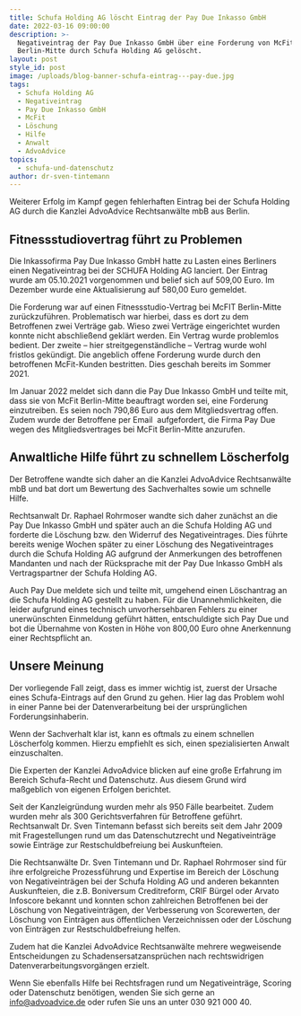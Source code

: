 ```yaml
---
title: Schufa Holding AG löscht Eintrag der Pay Due Inkasso GmbH
date: 2022-03-16 09:00:00
description: >-
  Negativeintrag der Pay Due Inkasso GmbH über eine Forderung von McFit
  Berlin-Mitte durch Schufa Holding AG gelöscht.
layout: post
style_id: post
image: /uploads/blog-banner-schufa-eintrag---pay-due.jpg
tags:
  - Schufa Holding AG
  - Negativeintrag
  - Pay Due Inkasso GmbH
  - McFit
  - Löschung
  - Hilfe
  - Anwalt
  - AdvoAdvice
topics:
  - schufa-und-datenschutz
author: dr-sven-tintemann
---
```

Weiterer Erfolg im Kampf gegen fehlerhaften Eintrag bei der Schufa Holding AG durch die Kanzlei AdvoAdvice Rechtsanwälte mbB aus Berlin.&nbsp;

## Fitnessstudiovertrag führt zu Problemen

Die Inkassofirma Pay Due Inkasso GmbH hatte zu Lasten eines Berliners einen Negativeintrag bei der SCHUFA Holding AG lanciert. Der Eintrag wurde am 05.10.2021 vorgenommen und belief sich auf 509,00 Euro. Im Dezember wurde eine Aktualisierung auf 580,00 Euro gemeldet.

Die Forderung war auf einen Fitnessstudio-Vertrag bei McFIT Berlin-Mitte zurückzuführen. Problematisch war hierbei, dass es dort zu dem Betroffenen zwei Verträge gab. Wieso zwei Verträge eingerichtet wurden konnte nicht abschlie&szlig;end geklärt werden. Ein Vertrag wurde problemlos bedient. Der zweite – hier streitgegenständliche – Vertrag wurde wohl fristlos gekündigt. Die angeblich offene Forderung wurde durch den betroffenen McFit-Kunden bestritten. Dies geschah bereits im Sommer 2021.&nbsp;

Im Januar 2022 meldet sich dann die Pay Due Inkasso GmbH und teilte mit, dass sie von McFit Berlin-Mitte beauftragt worden sei, eine Forderung einzutreiben. Es seien noch 790,86 Euro aus dem Mitgliedsvertrag offen. Zudem wurde der Betroffene per Email&nbsp; aufgefordert, die Firma Pay Due wegen des Mitgliedsvertrages bei McFit Berlin-Mitte anzurufen.&nbsp;

## Anwaltliche Hilfe führt zu schnellem Löscherfolg

Der Betroffene wandte sich daher an die Kanzlei AdvoAdvice Rechtsanwälte mbB und bat dort um Bewertung des Sachverhaltes sowie um schnelle Hilfe.&nbsp;

Rechtsanwalt Dr. Raphael Rohrmoser wandte sich daher zunächst an die Pay Due Inkasso GmbH und später auch an die Schufa Holding AG und forderte die Löschung bzw. den Widerruf des Negativeintrages. Dies führte bereits wenige Wochen später zu einer Löschung des Negativeintrages durch die Schufa Holding AG aufgrund der Anmerkungen des betroffenen Mandanten und nach der Rücksprache mit der Pay Due Inkasso GmbH als Vertragspartner der Schufa Holding AG.&nbsp;

Auch Pay Due meldete sich und teilte mit, umgehend einen Löschantrag an die Schufa Holding AG gestellt zu haben. Für die Unannehmlichkeiten, die leider aufgrund eines technisch unvorhersehbaren Fehlers zu einer unerwünschten Einmeldung geführt hätten, entschuldigte sich Pay Due und bot die Übernahme von Kosten in Höhe von 800,00 Euro ohne Anerkennung einer Rechtspflicht an.&nbsp;

## Unsere Meinung

Der vorliegende Fall zeigt, dass es immer wichtig ist, zuerst der Ursache eines Schufa-Eintrags auf den Grund zu gehen. Hier lag das Problem wohl in einer Panne bei der Datenverarbeitung bei der ursprünglichen Forderungsinhaberin.&nbsp;

Wenn der Sachverhalt klar ist, kann es oftmals zu einem schnellen Löscherfolg kommen. Hierzu empfiehlt es sich, einen spezialisierten Anwalt einzuschalten.&nbsp;

Die Experten der Kanzlei AdvoAdvice blicken auf eine gro&szlig;e Erfahrung im Bereich Schufa-Recht und Datenschutz. Aus diesem Grund wird ma&szlig;geblich von eigenen Erfolgen berichtet.

Seit der Kanzleigründung wurden mehr als 950 Fälle bearbeitet. Zudem wurden mehr als 300 Gerichtsverfahren für Betroffene geführt. Rechtsanwalt Dr. Sven Tintemann befasst sich bereits seit dem Jahr 2009 mit Fragestellungen rund um das Datenschutzrecht und Negativeinträge sowie Einträge zur Restschuldbefreiung bei Auskunfteien.

Die Rechtsanwälte Dr. Sven Tintemann und Dr. Raphael Rohrmoser sind für ihre erfolgreiche Prozessführung und Expertise im Bereich der Löschung von Negativeinträgen bei der Schufa Holding AG und anderen bekannten Auskunfteien, die z.B. Boniversum Creditreform, CRIF Bürgel oder Arvato Infoscore bekannt und konnten schon zahlreichen Betroffenen bei der Löschung von Negativeinträgen, der Verbesserung von Scorewerten, der Löschung von Einträgen aus öffentlichen Verzeichnissen oder der Löschung von Einträgen zur Restschuldbefreiung helfen.

Zudem hat die Kanzlei AdvoAdvice Rechtsanwälte mehrere wegweisende Entscheidungen zu Schadensersatzansprüchen nach rechtswidrigen Datenverarbeitungsvorgängen erzielt.

Wenn Sie ebenfalls Hilfe bei Rechtsfragen rund um Negativeinträge, Scoring oder Datenschutz benötigen, wenden Sie sich gerne an info@advoadvice.de oder rufen Sie uns an unter 030 921 000 40.

&nbsp;

&nbsp;
